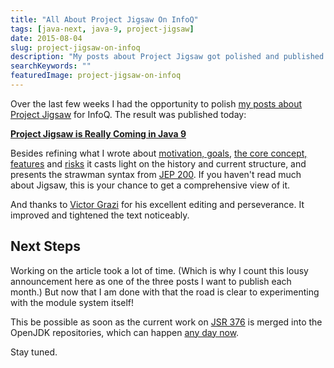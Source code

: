 ```yaml
---
title: "All About Project Jigsaw On InfoQ"
tags: [java-next, java-9, project-jigsaw]
date: 2015-08-04
slug: project-jigsaw-on-infoq
description: "My posts about Project Jigsaw got polished and published on InfoQ."
searchKeywords: ""
featuredImage: project-jigsaw-on-infoq
---
```


Over the last few weeks I had the opportunity to polish [my posts about Project Jigsaw](tag:project-jigsaw) for InfoQ.
The result was published today:

**[Project Jigsaw is Really Coming in Java 9](http://www.infoq.com/articles/Project-Jigsaw-Coming-in-Java-9)**

Besides refining what I wrote about [motivation, goals](motivation-goals-project-jigsaw), [the core concept, features](features-project-jigsaw) and [risks](how-java-9-and-project-jigsaw-may-break-your-code) it casts light on the history and current structure, and presents the strawman syntax from [JEP 200](http://openjdk.java.net/jeps/200).
If you haven't read much about Jigsaw, this is your chance to get a comprehensive view of it.

And thanks to [Victor Grazi](http://www.infoq.com/author/Victor-Grazi) for his excellent editing and perseverance.
It improved and tightened the text noticeably.

## Next Steps

Working on the article took a lot of time.
(Which is why I count this lousy announcement here as one of the three posts I want to publish each month.) But now that I am done with that the road is clear to experimenting with the module system itself!

This be possible as soon as the current work on [JSR 376](https://www.jcp.org/en/jsr/detail?id=376) is merged into the OpenJDK repositories, which can happen [any day now](http://mail.openjdk.java.net/pipermail/jigsaw-dev/2015-July/004393.html).

Stay tuned.
